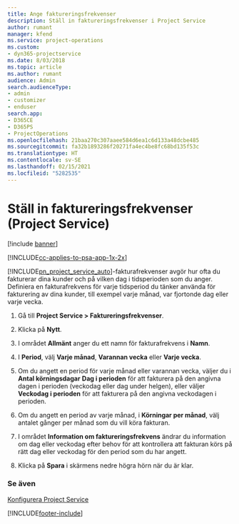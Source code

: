 ```yaml
---
title: Ange faktureringsfrekvenser
description: Ställ in faktureringsfrekvenser i Project Service
author: rumant
manager: kfend
ms.service: project-operations
ms.custom:
- dyn365-projectservice
ms.date: 8/03/2018
ms.topic: article
ms.author: rumant
audience: Admin
search.audienceType:
- admin
- customizer
- enduser
search.app:
- D365CE
- D365PS
- ProjectOperations
ms.openlocfilehash: 21baa270c307aaee584d6ea1c6d133a48dcbe485
ms.sourcegitcommit: fa32b1893286f20271fa4ec4be8fc68bd135f53c
ms.translationtype: HT
ms.contentlocale: sv-SE
ms.lasthandoff: 02/15/2021
ms.locfileid: "5282535"
---
```

# <a name="set-up-invoice-frequencies-project-service"></a>Ställ in faktureringsfrekvenser (Project Service)

[!include [banner](../includes/psa-now-project-operations.md)]

[!INCLUDE[cc-applies-to-psa-app-1x-2x](../includes/cc-applies-to-psa-app-1x-2x.md)]

[!INCLUDE[pn_project_service_auto](../includes/pn-project-service-auto.md)]-fakturafrekvenser avgör hur ofta du fakturerar dina kunder och på vilken dag i tidsperioden som du anger. Definiera en fakturafrekvens för varje tidsperiod du tänker använda för fakturering av dina kunder, till exempel varje månad, var fjortonde dag eller varje vecka.  
  
1.  Gå till **Project Service > Faktureringsfrekvenser**.  
  
2.  Klicka på **Nytt**.  
  
3.  I området **Allmänt** anger du ett namn för fakturafrekvens i **Namn**.  
  
4.  I **Period**, välj **Varje månad**, **Varannan vecka** eller **Varje vecka**.  
  
5.  Om du angett en period för varje månad eller varannan vecka, väljer du i **Antal körningsdagar** **Dag i perioden** för att fakturera på den angivna dagen i perioden (veckodag eller dag under helgen), eller väljer **Veckodag i perioden** för att fakturera på den angivna veckodagen i perioden.  
  
6.  Om du angett en period av varje månad, i **Körningar per månad**, välj antalet gånger per månad som du vill köra fakturan.  
  
7.  I området **Information om faktureringsfrekvens** ändrar du information om dag eller veckodag efter behov för att kontrollera att fakturan körs på rätt dag eller veckodag för den period som du har angett.  
  
8.  Klicka på **Spara** i skärmens nedre högra hörn när du är klar.  
  
### <a name="see-also"></a>Se även  
 [Konfigurera Project Service](../psa/configure.md)


[!INCLUDE[footer-include](../includes/footer-banner.md)]